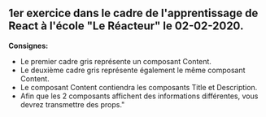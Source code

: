 ## 1er exercice dans le cadre de l'apprentissage de React à l'école "Le Réacteur" le 02-02-2020.

**Consignes:**

* Le premier cadre gris représente un composant Content. 
* Le deuxième cadre gris représente également le même composant Content.
* Le composant Content contiendra les composants Title et Description.
* Afin que les 2 composants affichent des informations différentes, vous devrez transmettre des props."
